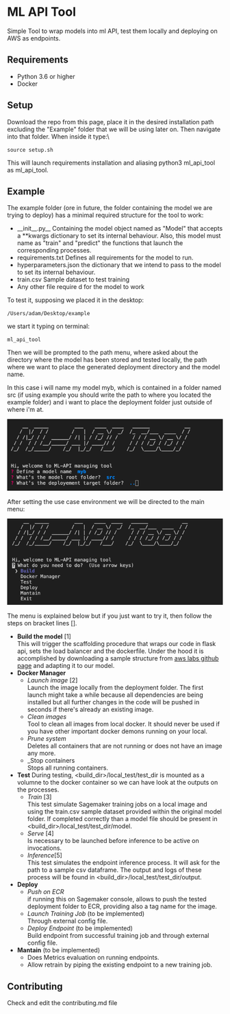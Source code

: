 # ML API Tool

Simple Tool to wrap models into ml API, test them locally and deploying on AWS as endpoints.

## Requirements

 - Python 3.6 or higher
 - Docker

## Setup

Download the repo from this page, place it in the desired installation path excluding the "Example" folder that we will be using later on.
Then navigate into that folder.
When inside it type:\
		
	source setup.sh

This will launch requirements installation and aliasing python3 ml_api_tool as  ml_api_tool.

## Example

The example folder (ore in future, the folder containing the model we are trying to deploy) has a minimal required structure for the tool to work:

 - \_\_init__.py__
	 Containing the model object named as "Model" that accepts a **kwargs dictionary to set its internal behaviour.
	 Also, this model must name as "train" and "predict" the functions that launch the corresponding processes.
 - requirements.txt
	 Defines all requirements for the model to run.
- hyperparameters.json
	the dictionary that we intend to pass to the model to set its internal behaviour.
- train.csv
	Sample dataset to test training
- Any other file require d for the model to work

To test it, supposing we placed it in the desktop:

	/Users/adam/Desktop/example

we start it typing on terminal:

	ml_api_tool

Then we will be prompted to the path menu, where asked about the directory where the model has been stored and tested locally, the path where we want to place the generated deployment directory and the model name.

In this case i will name my model myb, which is contained in a folder named src (if using example you should write the path to where you located the example folder) and i want to place the deployment folder just outside of where i'm at.

![](./pics/img1.png)

After setting the use case environment we will be directed to the main menu:

![](./pics/img2.png)

The menu is explained below but if you just want to try it, then follow the steps on bracket lines [].

 - __Build the model__ [1]\
	 This will trigger the scaffolding procedure that wraps our code in flask api, sets the load balancer and the dockerfile. Under the hood it is accomplished by downloading a sample structure from [aws labs github page](https://github.com/awslabs/amazon-sagemaker-examples/tree/master/advanced_functionality/scikit_bring_your_own/container) and adapting it to our model.
 - __Docker Manager__
	 - _Launch image_ [2]\
		 Launch the image locally from the deployment folder. The first launch might take a while because all dependencies are being installed but all further changes in the code will be pushed in seconds if there's already an existing image.
	 - _Clean images_\
		 Tool to clean all images from local docker. It should never be used if you have other important docker demons running on your local.
	 - _Prune system_\
		 Deletes all containers that are not running or does not have an image any more.
	 - _Stop containers\
		 Stops all running containers.
 - __Test__
	During testing, \<build_dir\>/local_test/test_dir is mounted as a volumne to the docker container so we can have look at the outputs on the processes.
	 - _Train_ [3]\
		 This test simulate Sagemaker training jobs on a local image and using the train.csv sample dataset provided within the original model folder. If completed correctly than a model file should be present in \<build_dir\>/local_test/test_dir/model.
	 - _Serve_ [4]\
		 Is necessary to be launched before inference to be active on invocations.
	 - _Inference_[5]\
		 This test simulates the endpoint inference process. It will ask for the path to a sample csv dataframe. The output and logs of these process will be found in \<build_dir\>/local_test/test_dir/output.
 - __Deploy__
	 - _Push on ECR_\
		 if running this on Sagemaker console, allows to push the tested deployment folder to ECR, providing also a tag name for the image.
	 - _Launch Training Job_ (to be implemented)\
		 Through external config file.
	 - _Deploy Endpoint_ (to be implemented)\
		 Build endpoint from successful training job and through external config file.
 - __Mantain__ (to be implemented)
	 - Does Metrics evaluation on running endpoints.
	 - Allow retrain by piping the existing endpoint to a new training job.


## Contributing
Check and edit the contributing.md file